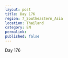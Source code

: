 ```yaml
---
layout: post
title: Day 176
region: 7_Southeastern_Asia
location: Thailand
category: EN
permalink:
published: false
---
```


Day 176

